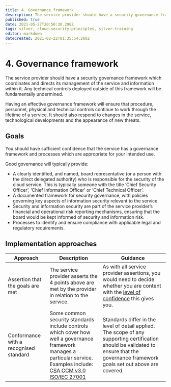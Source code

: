 ```yaml
---
title: 4. Governance framework
description: The service provider should have a security governance framework which coordinates and directs its management of the service and information within it. Any technical controls deployed outside of this framework will be fundamentally undermined.
published: true
date: 2021-05-27T20:50:30.298Z
tags: silver, cloud-security-principles, silver-training
editor: markdown
dateCreated: 2021-02-22T01:35:54.260Z
---
```


# 4\. Governance framework

The service provider should have a security governance framework which coordinates and directs its management of the service and information within it. Any technical controls deployed outside of this framework will be fundamentally undermined.

Having an effective governance framework will ensure that procedure, personnel, physical and technical controls continue to work through the lifetime of a service. It should also respond to changes in the service, technological developments and the appearance of new threats.

## **Goals**

You should have sufficient confidence that the service has a governance framework and processes which are appropriate for your intended use.

Good governance will typically provide:

-   A clearly identified, and named, board representative (or a person with the direct delegated authority) who is responsible for the security of the cloud service. This is typically someone with the title ‘Chief Security Officer’, ‘Chief Information Officer’ or ‘Chief Technical Officer’.
-   A documented framework for security governance, with policies governing key aspects of information security relevant to the service.
-   Security and information security are part of the service provider’s financial and operational risk reporting mechanisms, ensuring that the board would be kept informed of security and information risk.
-   Processes to identify and ensure compliance with applicable legal and regulatory requirements.

## **Implementation approaches**

| **Approach** | **Description** | **Guidance** |
| --- | --- | --- |
| Assertion that the goals are met | The service provider asserts the 4 points above are met by the provider in relation to the service. | As with all service provider assertions, you would need to decide whether you are content with the [level of confidence](https://www.ncsc.gov.uk/collection/cloud-security/having-confidence-in-cyber-security) this gives you. |
| Conformance with a recognised standard | Some common security standards include controls which cover how well a governance framework manages a particular service. Examples include:   <br>[CSA CCM v3.0](https://www.ncsc.gov.uk/collection/cloud-security/standards-and-definitions)   <br>[ISO/IEC 27001](https://www.ncsc.gov.uk/collection/cloud-security/standards-and-definitions) | Standards differ in the level of detail applied. The scope of any supporting certification should be validated to ensure that the governance framework goals set out above are covered. |